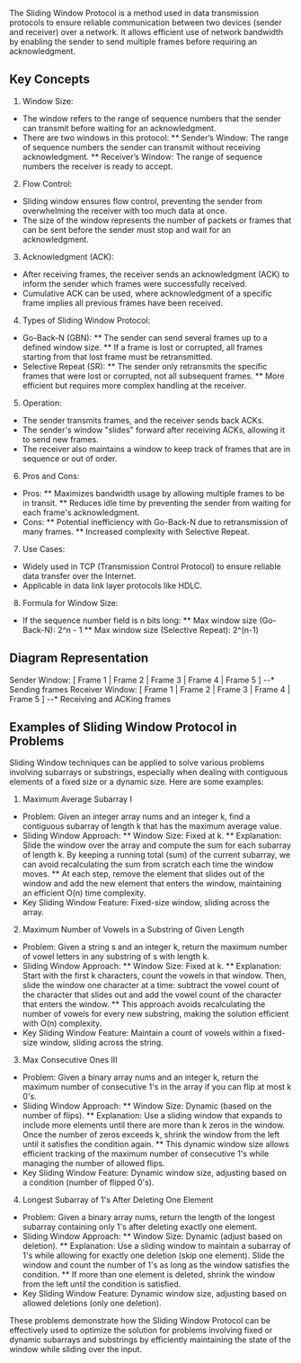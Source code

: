 The Sliding Window Protocol is a method used in data transmission protocols to ensure reliable communication between two devices (sender and receiver) over a network. It allows efficient use of network bandwidth by enabling the sender to send multiple frames before requiring an acknowledgment.

## Key Concepts

1. Window Size:
* The window refers to the range of sequence numbers that the sender can transmit before waiting for an acknowledgment.
* There are two windows in this protocol:
** Sender’s Window: The range of sequence numbers the sender can transmit without receiving acknowledgment.
** Receiver’s Window: The range of sequence numbers the receiver is ready to accept.

2. Flow Control:
* Sliding window ensures flow control, preventing the sender from overwhelming the receiver with too much data at once.
* The size of the window represents the number of packets or frames that can be sent before the sender must stop and wait for an acknowledgment.

3. Acknowledgment (ACK):
* After receiving frames, the receiver sends an acknowledgment (ACK) to inform the sender which frames were successfully received.
* Cumulative ACK can be used, where acknowledgment of a specific frame implies all previous frames have been received.

4. Types of Sliding Window Protocol:
* Go-Back-N (GBN):
** The sender can send several frames up to a defined window size.
** If a frame is lost or corrupted, all frames starting from that lost frame must be retransmitted.
* Selective Repeat (SR):
** The sender only retransmits the specific frames that were lost or corrupted, not all subsequent frames.
** More efficient but requires more complex handling at the receiver.

5. Operation:
* The sender transmits frames, and the receiver sends back ACKs.
* The sender's window "slides" forward after receiving ACKs, allowing it to send new frames.
* The receiver also maintains a window to keep track of frames that are in sequence or out of order.

6. Pros and Cons:
* Pros:
** Maximizes bandwidth usage by allowing multiple frames to be in transit.
** Reduces idle time by preventing the sender from waiting for each frame's acknowledgment.
* Cons:
** Potential inefficiency with Go-Back-N due to retransmission of many frames.
** Increased complexity with Selective Repeat.

7. Use Cases:
* Widely used in TCP (Transmission Control Protocol) to ensure reliable data transfer over the Internet.
* Applicable in data link layer protocols like HDLC.

8. Formula for Window Size:
* If the sequence number field is n bits long:
** Max window size (Go-Back-N): 2^n - 1
** Max window size (Selective Repeat): 2^(n-1)

## Diagram Representation
Sender Window:   [ Frame 1 | Frame 2 | Frame 3 | Frame 4 | Frame 5 ] --* Sending frames
Receiver Window: [ Frame 1 | Frame 2 | Frame 3 | Frame 4 | Frame 5 ] --* Receiving and ACKing frames

## Examples of Sliding Window Protocol in Problems
Sliding Window techniques can be applied to solve various problems involving subarrays or substrings, especially when dealing with contiguous elements of a fixed size or a dynamic size. Here are some examples:

1. Maximum Average Subarray I

* Problem: Given an integer array nums and an integer k, find a contiguous subarray of length k that has the maximum average value.
* Sliding Window Approach:
** Window Size: Fixed at k.
** Explanation: Slide the window over the array and compute the sum for each subarray of length k. By keeping a running total (sum) of the current subarray, we can avoid recalculating the sum from scratch each time the window moves.
** At each step, remove the element that slides out of the window and add the new element that enters the window, maintaining an efficient O(n) time complexity.
* Key Sliding Window Feature: Fixed-size window, sliding across the array.

2. Maximum Number of Vowels in a Substring of Given Length

* Problem: Given a string s and an integer k, return the maximum number of vowel letters in any substring of s with length k.
* Sliding Window Approach:
** Window Size: Fixed at k.
** Explanation: Start with the first k characters, count the vowels in that window. Then, slide the window one character at a time: subtract the vowel count of the character that slides out and add the vowel count of the character that enters the window.
** This approach avoids recalculating the number of vowels for every new substring, making the solution efficient with O(n) complexity.
* Key Sliding Window Feature: Maintain a count of vowels within a fixed-size window, sliding across the string.

3. Max Consecutive Ones III

* Problem: Given a binary array nums and an integer k, return the maximum number of consecutive 1's in the array if you can flip at most k 0's.
* Sliding Window Approach:
** Window Size: Dynamic (based on the number of flips).
** Explanation: Use a sliding window that expands to include more elements until there are more than k zeros in the window. Once the number of zeros exceeds k, shrink the window from the left until it satisfies the condition again.
** This dynamic window size allows efficient tracking of the maximum number of consecutive 1's while managing the number of allowed flips.
* Key Sliding Window Feature: Dynamic window size, adjusting based on a condition (number of flipped 0's).

4. Longest Subarray of 1's After Deleting One Element

* Problem: Given a binary array nums, return the length of the longest subarray containing only 1's after deleting exactly one element.
* Sliding Window Approach:
** Window Size: Dynamic (adjust based on deletion).
** Explanation: Use a sliding window to maintain a subarray of 1's while allowing for exactly one deletion (skip one element). Slide the window and count the number of 1's as long as the window satisfies the condition.
** If more than one element is deleted, shrink the window from the left until the condition is satisfied.
* Key Sliding Window Feature: Dynamic window size, adjusting based on allowed deletions (only one deletion).

These problems demonstrate how the Sliding Window Protocol can be effectively used to optimize the solution for problems involving fixed or dynamic subarrays and substrings by efficiently maintaining the state of the window while sliding over the input.
